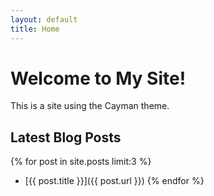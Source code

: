 ```yaml
---
layout: default
title: Home
---
```


# Welcome to My Site!

This is a site using the Cayman theme.

## Latest Blog Posts

{% for post in site.posts limit:3 %}
  * [{{ post.title }}]({{ post.url }})
{% endfor %}
